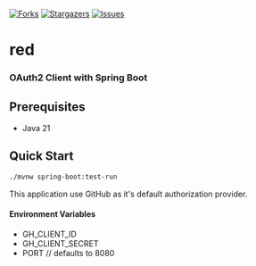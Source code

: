 [![Forks][forks-shield]][forks-url]
[![Stargazers][stars-shield]][stars-url]
[![Issues][issues-shield]][issues-url]

# red
### OAuth2 Client with Spring Boot

## Prerequisites
- Java 21

## Quick Start

```bash
./mvnw spring-boot:test-run
```

This application use GitHub as it's default authorization provider.

#### Environment Variables
- GH_CLIENT_ID
- GH_CLIENT_SECRET
- PORT  // defaults to 8080

 <!-- MARKDOWN LINKS & IMAGES -->
 <!-- https://www.markdownguide.org/basic-syntax/#reference-style-links -->
[forks-shield]: https://img.shields.io/github/forks/maelstrom0x8/red.svg?style=for-the-badge
[forks-url]: https://github.com/maelstrom0x8/red/forks
[stars-shield]: https://img.shields.io/github/stars/maelstrom0x8/red.svg?style=for-the-badge
[stars-url]: https://github.com/maelstrom0x8/red/stargazers
[issues-shield]: https://img.shields.io/github/issues/maelstrom0x8/red.svg?style=for-the-badge
[issues-url]: https://github.com/maelstrom0x8/red/issues
